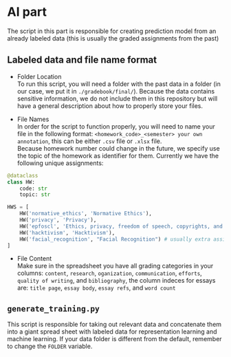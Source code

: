 # AI part

The script in this part is responsible for creating prediction model from an already labeled data (this is usually the graded assignments from the past)

## Labeled data and file name format
- Folder Location<br/>
To run this script, you will need a folder with the past data in a folder (in our case, we put it in `./gradebook/final/`). Because the data contains sensitive information, we do not include them in this repository but will have a general description about how to properly store your files.

- File Names<br/>
In order for the script to function properly, you will need to name your file in the following format: `<homework_code>_<semester> your own annotation`, this can be either `.csv` file or `.xlsx` file. <br/>
Because homework number could change in the future, we specify use the topic of the homework as identifier for them. Currently we have the following unique assignments:
```Python
@dataclass
class HW:
    code: str
    topic: str

HWS = [
    HW('normative_ethics', 'Normative Ethics'),
    HW('privacy', 'Privacy'),
    HW('epfoscl', 'Ethics, privacy, freedom of speech, copyrights, and laws'),
    HW('hacktivism', 'Hacktivism'),
    HW('facial_recognition', "Facial Recognition") # usually extra assignment
]
```

- File Content<br/>
Make sure in the spreadsheet you have all grading categories in your columns: `content`, `research`, `oganization`,  `communication`, `efforts`, `quality of writing`, and `bibliography`, the column indeces for essays are: `title page`, `essay body`, `essay refs`, and `word count`

## `generate_training.py` 
This script is responsible for taking out relevant data and concatenate them into a giant spread sheet with labeled data for representation learning and machine learning. If your data folder is different from the default, remember to change the `FOLDER` variable.
